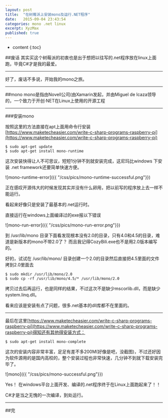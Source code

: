 ```yaml
---
layout: post
title:  "在树莓派上安装mono及运行.NET程序"
date:   2015-09-04 23:43:54
categories: mono .net linux
excerpt: XyzMax 
published: true
---
```


* content
{:toc}

##废话
其实买这个树莓派的初衷也是出于想把以往写的.net程序放在linux上面跑，毕竟C#才是我的最爱。

---

好了，废话不多说，开始我的mono之旅。


---

##mono
mono是指由Novell公司(由Xamarin发起，并由Miguel de lcaza领导的，一个致力于开创·NET在Linux上使用的开源工程


---

###安装mono

按照这里的方法直接在apt上面用命令行安装[https://www.maketecheasier.com/write-c-sharp-programs-raspberry-pi](https://www.maketecheasier.com/write-c-sharp-programs-raspberry-pi)

	$ sudo apt-get update
	$ sudo apt-get install mono-runtime

这次安装快得让人不可思议，短短1分钟不到就安装完成，这尼玛比windows 下安装 .net framework还要简单快速方便。

![mono-runtime-error]({{ "/css/pics/mono-runtime-successful.png"}})

正在感叹开源伟大的时候发现其实并没有什么卵用，把以前写的程序放上去一样不能运行。

看起来好像只是安装了最基本的.net运行时。

直接运行在windows上面编译过的exe报以下错误

![mono-run-error]({{ "/css/pics/mono-run-error.png"}})

到 /usr/lib/mono 目录下面看发现根本没有2.0的目录，只有4.0和4.5的目录，难道是新版本的mono不带2.0了？ 而且我记得CozyBili.exe也不是用2.0版本编写的。

好的，试试在 /usr/lib/mono/ 目录创建一个2.0的目录然后直接把4.5里面的文件拷到2.0里面去

	$ sudo mkdir /usr/lib/mono/2.0
	$ sudo cp -rf /usr/lib/mono/4.5/* /usr/lib/mono/2.0

拷贝过去后再运行，也是同样的结果，不过这次不是缺少mscorlib.dll，而是缺少system.linq.dll。

看来应该是安装有点了问题，很多.net基本的dll库都不在里面的。

---

最后在这里[https://www.maketecheasier.com/write-c-sharp-programs-raspberry-pi](https://www.maketecheasier.com/write-c-sharp-programs-raspberry-pi)得知还有其他得安装方式：

	$ sudo apt-get install mono-complete

这次的安装内容非常丰富，足足有差不多200M(好像是吧，没截图)，不过还好因为软件源用的是国内高校的，整个安装过程也非常快速，几分钟不到就下载安装完毕了。

![mono]({{ "/css/pics/mono-successful.png"}})

Yes！   在windows平台上面开发、编译的.net程序终于在Linux上面跑起来了！！


C#才是当之无愧的一次编译，到处运行。


---

##完